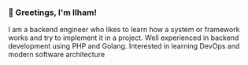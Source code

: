 ### 👋 Greetings, I'm Ilham!

I am a backend engineer who likes to learn how a system or framework works and try to implement it in a project. Well experienced in backend development using PHP and Golang. Interested in learning DevOps and modern software architecture

<!--
**milhamsuryapratama/milhamsuryapratama** is a ✨ _special_ ✨ repository because its `README.md` (this file) appears on your GitHub profile.

Here are some ideas to get you started:

- 🔭 I’m currently working on ...
- 🌱 I’m currently learning ...
- 👯 I’m looking to collaborate on ...
- 🤔 I’m looking for help with ...
- 💬 Ask me about ...
- 📫 How to reach me: ...
- 😄 Pronouns: ...
- ⚡ Fun fact: ...
-->
